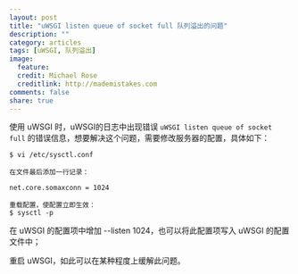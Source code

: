 ```yaml
---
layout: post
title: "uWSGI listen queue of socket full 队列溢出的问题"
description: ""
category: articles
tags: [uWSGI, 队列溢出]
image:
  feature:
  credit: Michael Rose
  creditlink: http://mademistakes.com
comments: false
share: true
---
```


使用 uWSGI 时，uWSGI的日志中出现错误 `uWSGI listen queue of socket full` 的错误信息，想要解决这个问题，需要修改服务器的配置，具体如下：


```
$ vi /etc/sysctl.conf

在文件最后添加一行记录：

net.core.somaxconn = 1024
```

```
重载配置，使配置立即生效：
$ sysctl -p
```

在 uWSGI 的配置项中增加 --listen 1024，也可以将此配置项写入 uWSGI 的配置文件中；

重启 uWSGI，如此可以在某种程度上缓解此问题。